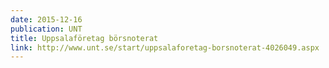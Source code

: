 ```yaml
---
date: 2015-12-16
publication: UNT
title: Uppsalaföretag börsnoterat
link: http://www.unt.se/start/uppsalaforetag-borsnoterat-4026049.aspx
---
```

